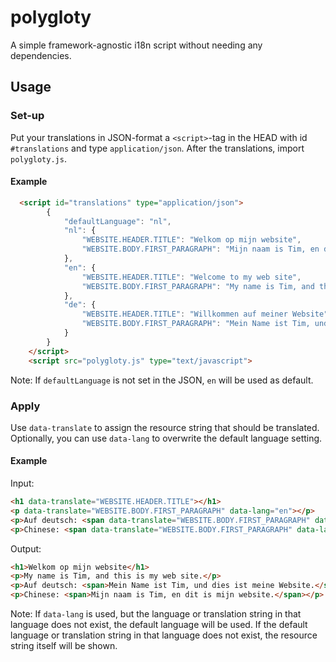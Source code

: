 # polygloty
A simple framework-agnostic i18n script without needing any dependencies.

## Usage

### Set-up

Put your translations in JSON-format a `<script>`-tag in the HEAD with id `#translations` and type `application/json`.
After the translations, import `polygloty.js`.

#### Example
```html
  <script id="translations" type="application/json">
        {
            "defaultLanguage": "nl",
            "nl": {
                "WEBSITE.HEADER.TITLE": "Welkom op mijn website",
                "WEBSITE.BODY.FIRST_PARAGRAPH": "Mijn naam is Tim, en dit is mijn website."
            },
            "en": {
                "WEBSITE.HEADER.TITLE": "Welcome to my web site",
                "WEBSITE.BODY.FIRST_PARAGRAPH": "My name is Tim, and this is my web site."
            },
            "de": {
                "WEBSITE.HEADER.TITLE": "Willkommen auf meiner Website",
                "WEBSITE.BODY.FIRST_PARAGRAPH": "Mein Name ist Tim, und dies ist meine Website."
            }
        }
    </script>
    <script src="polygloty.js" type="text/javascript">
```

Note: If `defaultLanguage` is not set in the JSON, `en` will be used as default.

### Apply

Use `data-translate` to assign the resource string that should be translated. Optionally, you can use `data-lang` to overwrite the default language setting.

#### Example
Input:

```html
<h1 data-translate="WEBSITE.HEADER.TITLE"></h1>
<p data-translate="WEBSITE.BODY.FIRST_PARAGRAPH" data-lang="en"></p>
<p>Auf deutsch: <span data-translate="WEBSITE.BODY.FIRST_PARAGRAPH" data-lang="de"></span></p>
<p>Chinese: <span data-translate="WEBSITE.BODY.FIRST_PARAGRAPH" data-lang="cn"></span></p>
```
Output:

```html
<h1>Welkom op mijn website</h1>
<p>My name is Tim, and this is my web site.</p>
<p>Auf deutsch: <span>Mein Name ist Tim, und dies ist meine Website.</span></p>
<p>Chinese: <span>Mijn naam is Tim, en dit is mijn website.</span></p>
```

Note: If `data-lang` is used, but the language or translation string in that language does not exist, the default language will be used.
If the default language or translation string in that language does not exist, the resource string itself will be shown.
